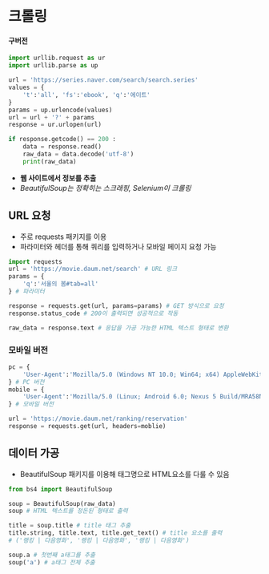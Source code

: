 # 크롤링
#### 구버전
```python
import urllib.request as ur
import urllib.parse as up

url = 'https://series.naver.com/search/search.series'
values = {
    't':'all', 'fs':'ebook', 'q':'에이트'
}
params = up.urlencode(values)
url = url + '?' + params
response = ur.urlopen(url)

if response.getcode() == 200 :
    data = response.read()
    raw_data = data.decode('utf-8')
    print(raw_data)
```
- **웹 사이트에서 정보를 추출**
- *BeautifulSoup는 정확히는 스크래핑, Selenium이 크롤링*

## URL 요청
- 주로 requests 패키지를 이용
- 파라미터와 헤더를 통해 쿼리를 입력하거나 모바일 페이지 요청 가능
```python
import requests
url = 'https://movie.daum.net/search' # URL 링크
params = {
    'q':'서울의 봄#tab=all'
} # 파라미터

response = requests.get(url, params=params) # GET 방식으로 요청
response.status_code # 200이 출력되면 성공적으로 작동

raw_data = response.text # 응답을 가공 가능한 HTML 텍스트 형태로 변환
```

### 모바일 버전
```python
pc = {
    'User-Agent':'Mozilla/5.0 (Windows NT 10.0; Win64; x64) AppleWebKit/537.36 (KHTML, like Gecko) Chrome/119.0.0.0 Safari/537.36'
} # PC 버전
mobile = {
    'User-Agent':'Mozilla/5.0 (Linux; Android 6.0; Nexus 5 Build/MRA58N) AppleWebKit/537.36 (KHTML, like Gecko) Chrome/119.0.0.0 Mobile Safari/537.36'
} # 모바일 버전

url = 'https://movie.daum.net/ranking/reservation'
response = requests.get(url, headers=moblie)
```

## 데이터 가공
- BeautifulSoup 패키지를 이용해 태그명으로 HTML요소를 다룰 수 있음
```python
from bs4 import BeautifulSoup

soup = BeautifulSoup(raw_data)
soup # HTML 텍스트를 정돈된 형태로 출력
```
```python
title = soup.title # title 태그 추출
title.string, title.text, title.get_text() # title 요소를 출력
# ('랭킹 | 다음영화', '랭킹 | 다음영화', '랭킹 | 다음영화')

soup.a # 첫번째 a태그를 추출
soup('a') # a태그 전체 추출
```